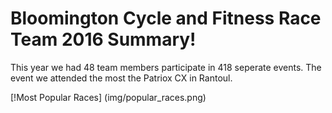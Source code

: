 # Bloomington Cycle and Fitness Race Team 2016 Summary!

This year we had 48 team members participate in 418 seperate events.   The event we attended the most the Patriox CX in Rantoul.

[!Most Popular Races]
(img/popular_races.png)